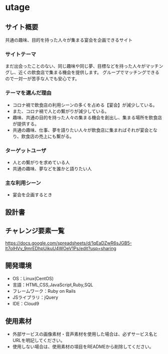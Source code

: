 # utage

## サイト概要
共通の趣味、目的を持った人々が集まる宴会を企画できるサイト

### サイトテーマ
まだ出会ったことのない、同じ趣味や同じ夢、目標などを持った人々がマッチングし、近くの飲食店で集まる機会を提供します。
グループでマッチングできるので一対一が苦手な人でも安心です。


### テーマを選んだ理由
- コロナ禍で飲食店の利用シーンの多くを占める【宴会】が減少している。
- また、コロナ禍で人との繋がりが減少している。
- 趣味、共通の目的を持った人々の集まる機会を創出し、集まる場所を飲食店が提供する。
- 共通の趣味、仕事、夢を語りたい人々が飲食店に集まればそれが宴会となり、飲食店の売上にも繋がる。

### ターゲットユーザ
- 人との繋がりを求めている人
- 共通の趣味、夢などを誰かと語りたい人

### 主な利用シーン
- 宴会を企画するとき

## 設計書


## チャレンジ要素一覧
https://docs.google.com/spreadsheets/d/1qEaDZwR6sJGB5-lt7olHVv_9mrEDhpUikuU4WOeV1Ps/edit?usp=sharing

## 開発環境
- OS：Linux(CentOS)
- 言語：HTML,CSS,JavaScript,Ruby,SQL
- フレームワーク：Ruby on Rails
- JSライブラリ：jQuery
- IDE：Cloud9

## 使用素材
- 外部サービスの画像素材・音声素材を使用した場合は、必ずサービス名とURLを明記してください。
- 使用しない場合は、使用素材の項目をREADMEから削除してください。